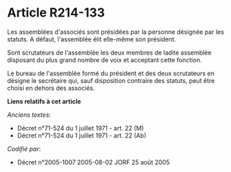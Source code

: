# Article R214-133

Les assemblées d'associés sont présidées par la personne désignée par les statuts. A défaut, l'assemblée élit elle-même son
président.

Sont scrutateurs de l'assemblée les deux membres de ladite assemblée disposant du plus grand nombre de voix et acceptant
cette fonction.

Le bureau de l'assemblée formé du président et des deux scrutateurs en désigne le secrétaire qui, sauf disposition contraire
des statuts, peut être choisi en dehors des associés.

**Liens relatifs à cet article**

_Anciens textes_:

  - Décret n°71-524 du 1 juillet 1971 - art. 22 (M)
  - Décret n°71-524 du 1 juillet 1971 - art. 22 (Ab)

_Codifié par_:

  - Décret n°2005-1007 2005-08-02 JORF 25 août 2005

